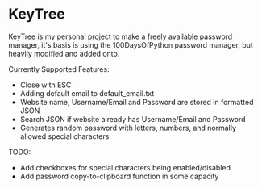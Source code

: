 # KeyTree
KeyTree is my personal project to make a freely available password manager, it's basis is using the 100DaysOfPython password manager, but heavily modified and added onto.

Currently Supported Features:
- Close with ESC
- Adding default email to default_email.txt
- Website name, Username/Email and Password are stored in formatted JSON
- Search JSON if website already has Username/Email and Password
- Generates random password with letters, numbers, and normally allowed special characters

TODO:
- Add checkboxes for special characters being enabled/disabled
- Add password copy-to-clipboard function in some capacity
